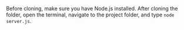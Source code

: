 Before cloning, make sure you have Node.js installed. After cloning the folder, open the terminal, navigate to the project folder, and type `node server.js`.
